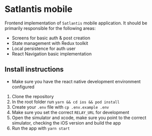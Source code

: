 # Satlantis mobile

Frontend implementation of `Satlantis` mobile application. 
It should be primarily responsible for the following areas:

- Screens for basic auth & post creation
- State management with Redux toolkit
- Local persistence for auth user
- React Navigation basic implementation

## Install instructions
- Make sure you have the react native development environment configured

1. Clone the repository
2. In the root folder run `yarn && cd ios && pod install`
3. Create your `.env` file with `cp .env.example .env`
4. Make sure you set the correct `RELAY_URL` for development
5. Open the simulator and xcode, make sure you point to the correct simulator, checking the iOS version and build the app
6. Run the app with `yarn start`